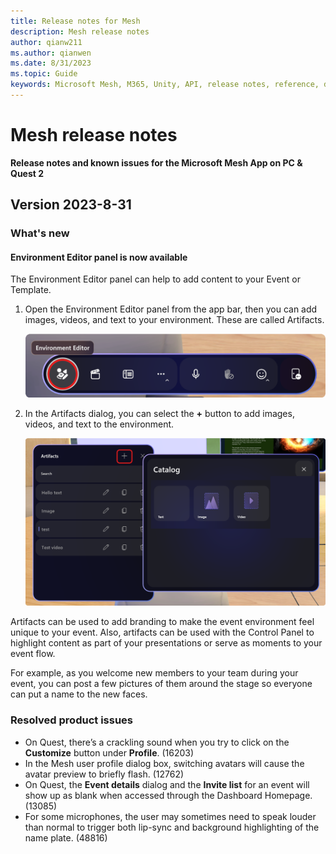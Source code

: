 ```yaml
---
title: Release notes for Mesh
description: Mesh release notes
author: qianw211    
ms.author: qianwen
ms.date: 8/31/2023
ms.topic: Guide
keywords: Microsoft Mesh, M365, Unity, API, release notes, reference, documentation, features, performance
---
```


# Mesh release notes

**Release notes and known issues for the Microsoft Mesh App on PC & Quest 2**

## Version 2023-8-31

### What's new

#### Environment Editor panel is now available

The Environment Editor panel can help to add content to your Event or Template. 

1.	Open the Environment Editor panel from the app bar, then you can add images, videos, and text to your environment. These are called Artifacts.  

    ![A screenshot of the Mesh event app bar](media/environment-editor.png)

2.	In the Artifacts dialog, you can select the **+** button to add images, videos, and text to the environment.

    ![A screenshot of the Artifacts dialog](media/artifacts-dialog.png)

Artifacts can be used to add branding to make the event environment feel unique to your event. Also, artifacts can be used with the Control Panel to highlight content as part of your presentations or serve as moments to your event flow.

For example, as you welcome new members to your team during your event, you can post a few pictures of them around the stage so everyone can put a name to the new faces.

### Resolved product issues

* On Quest, there’s a crackling sound when you try to click on the **Customize** button under **Profile**. (16203)
* In the Mesh user profile dialog box, switching avatars will cause the avatar preview to briefly flash. (12762)
* On Quest, the **Event details** dialog and the **Invite list** for an event will show up as blank when accessed through the Dashboard Homepage. (13085)
* For some microphones, the user may sometimes need to speak louder than normal to trigger both lip-sync and background highlighting of the name plate. (48816)
